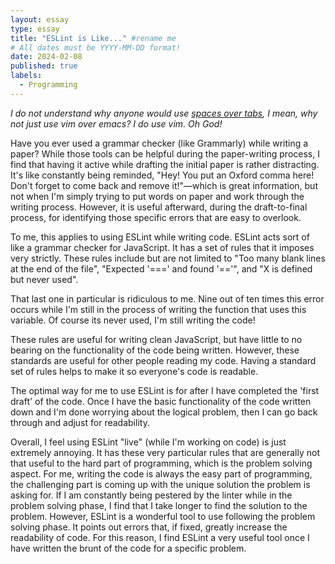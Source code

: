 ```yaml
---
layout: essay
type: essay
title: "ESLint is Like..." #rename me
# All dates must be YYYY-MM-DD format!
date: 2024-02-08
published: true
labels:
  - Programming
---
```

*I do not understand why anyone would use [spaces over tabs](https://www.youtube.com/watch?v=SsoOG6ZeyUI), I mean, why not just use vim over emacs? I do use vim. Oh God!*

Have you ever used a grammar checker (like Grammarly) while writing a paper? While those tools can be helpful during the paper-writing process, I find that having it active while drafting the initial paper is rather distracting. It's like constantly being reminded, "Hey! You put an Oxford comma here! Don't forget to come back and remove it!"—which is great information, but not when I'm simply trying to put words on paper and work through the writing process. However, it is useful afterward, during the draft-to-final process, for identifying those specific errors that are easy to overlook.

To me, this applies to using ESLint while writing code. ESLint acts sort of like a grammar checker for JavaScript. It has a set of rules that it imposes very strictly. These rules include but are not limited to "Too many blank lines at the end of the file", "Expected '===' and found '=='", and "X is defined but never used". 

That last one in particular is ridiculous to me. Nine out of ten times this error occurs while I'm still in the process of writing the function that uses this variable. Of course its never used, I'm still writing the code!

These rules are useful for writing clean JavaScript, but have little to no bearing on the functionality of the code being written. However, these standards are useful for other people reading my code. Having a standard set of rules helps to make it so everyone's code is readable.

The optimal way for me to use ESLint is for after I have completed the 'first draft' of the code. Once I have the basic functionality of the code written down and I'm done worrying about the logical problem, then I can go back through and adjust for readability.

Overall, I feel using ESLint "live" (while I'm working on code) is just extremely annoying. It has these very particular rules that are generally not that useful to the hard part of programming, which is the problem solving aspect. For me, writing the code is always the easy part of programming, the challenging part is coming up with the unique solution the problem is asking for. If I am constantly being pestered by the linter while in the problem solving phase, I find that I take longer to find the solution to the problem.  However, ESLint is a wonderful tool to use following the problem solving phase. It points out errors that, if fixed, greatly increase the readability of code. For this reason, I find ESLint a very useful tool once I have written the brunt of the code for a specific problem.  